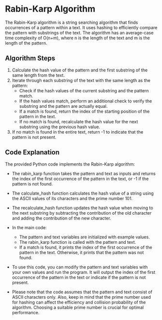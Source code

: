 # Rabin-Karp Algorithm

The Rabin-Karp algorithm is a string searching algorithm that finds occurrences of a pattern within a text. It uses hashing to efficiently compare the pattern with substrings of the text. The algorithm has an average-case time complexity of O(n+m), where n is the length of the text and m is the length of the pattern.

## Algorithm Steps

1. Calculate the hash value of the pattern and the first substring of the same length from the text.
2. Iterate through each substring of the text with the same length as the pattern:
    - Check if the hash values of the current substring and the pattern match.
    - If the hash values match, perform an additional check to verify the substring and the pattern are actually equal.
    - If a match is found, return the index of the starting position of the pattern in the text.
    - If no match is found, recalculate the hash value for the next substring using the previous hash value.
3. If no match is found in the entire text, return -1 to indicate that the pattern is not present.

## Code Explanation

The provided Python code implements the Rabin-Karp algorithm:

- The rabin_karp function takes the pattern and text as inputs and returns the index of the first occurrence of the pattern in the text, or -1 if the pattern is not found.
- The calculate_hash function calculates the hash value of a string using the ASCII values of its characters and the prime number 101.
- The recalculate_hash function updates the hash value when moving to the next substring by subtracting the contribution of the old character and adding the contribution of the new character.

- In the main code:
    - The pattern and text variables are initialized with example values.
    - The rabin_karp function is called with the pattern and text.
    - If a match is found, it prints the index of the first occurrence of the pattern in the text. Otherwise, it prints that the pattern was not found.

- To use this code, you can modify the pattern and text variables with your own values and run the program. It will output the index of the first occurrence of the pattern in the text or indicate if the pattern is not present.

- Please note that the code assumes that the pattern and text consist of ASCII characters only. Also, keep in mind that the prime number used for hashing can affect the efficiency and collision probability of the algorithm. Choosing a suitable prime number is crucial for optimal performance.